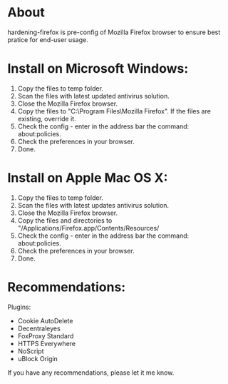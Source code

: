# About

hardening-firefox is pre-config of Mozilla Firefox browser to ensure best pratice for end-user usage.

# Install on Microsoft Windows:

1. Copy the files to temp folder.
2. Scan the files with latest updated antivirus solution.
3. Close the Mozilla Firefox browser.
4. Copy the files to "C:\Program Files\Mozilla Firefox". If the files are existing, override it.
5. Check the config - enter in the address bar the command: about:policies.
6. Check the preferences in your browser.
7. Done.

# Install on Apple Mac OS X:

1. Copy the files to temp folder.
2. Scan the files with latest updates antivirus solution.
3. Close the Mozilla Firefox browser.
4. Copy the files and directories to "/Applications/Firefox.app/Contents/Resources/
5. Check the config - enter in the address bar the command: about:policies.
6. Check the preferences in your browser.
7. Done.

# Recommendations:

Plugins:

- Cookie AutoDelete
- Decentraleyes
- FoxProxy Standard
- HTTPS Everywhere
- NoScript
- uBlock Origin

If you have any recommendations, please let it me know.


